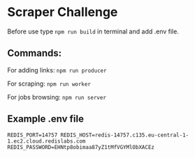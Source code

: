 # Scraper Challenge

Before use type `npm run build` in terminal and add .env file.

## Commands:

For adding links: `npm run producer`

For scraping: `npm run worker`

For jobs browsing: `npm run server`

## Example .env file

`REDIS_PORT=14757
 REDIS_HOST=redis-14757.c135.eu-central-1-1.ec2.cloud.redislabs.com
 REDIS_PASSWORD=EHNtp8obimaa87yZ1tMfVGYMlObXACEz`
